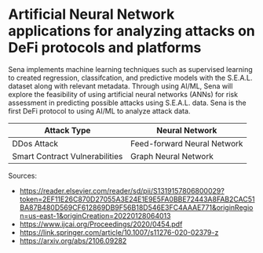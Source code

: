 # Artificial Neural Network applications for analyzing attacks on DeFi protocols and platforms

Sena implements machine learning techniques such as supervised learning to created regression, classifcation, and predictive models with the S.E.A.L. dataset along with relevant metadata. Through using AI/ML, Sena will explore the feasibility of using artificial neural networks (ANNs) for risk assessment in predicting possible attacks using S.E.A.L. data. Sena is the first DeFi protocol to using AI/ML to analyze attack data.

|  Attack Type  | Neural Network |
| ------------- | -------------- |
|  DDos Attack  | Feed-forward Neural Network   |
| Smart Contract Vulnerabilities  | Graph Neural Network   |


Sources:
- https://reader.elsevier.com/reader/sd/pii/S1319157806800029?token=2EF11E26C870D27055A3E24E1E9E5FA0BBE72443A8FAB2CAC51BA87B480D569CF612869DB9F56B18D546E3FC4AAAE771&originRegion=us-east-1&originCreation=20220128064013
- https://www.ijcai.org/Proceedings/2020/0454.pdf
- https://link.springer.com/article/10.1007/s11276-020-02379-z
- https://arxiv.org/abs/2106.09282
